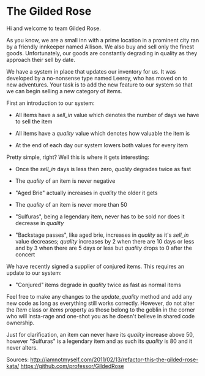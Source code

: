 # The Gilded Rose

Hi and welcome to team Gilded Rose.

As you know, we are a small inn with a prime location in a prominent city ran
by a friendly innkeeper named Allison.  We also buy and sell only the finest
goods. Unfortunately, our goods are constantly degrading in quality as they
approach their sell by date.

We have a system in place that updates our inventory for us. It was developed
by a no-nonsense type named Leeroy, who has moved on to new adventures. Your
task is to add the new feature to our system so that we can begin selling a
new category of items.

First an introduction to our system:

  - All items have a *sell_in* value which denotes the number of days we have to
    sell the item

  - All items have a *quality* value which denotes how valuable the item is

  - At the end of each day our system lowers both values for every item

Pretty simple, right? Well this is where it gets interesting:

  - Once the *sell_in* days is less then zero, *quality* degrades twice as fast

  - The *quality* of an item is never negative

  - "Aged Brie" actually increases in *quality* the older it gets

  - The *quality* of an item is never more than 50

  - "Sulfuras", being a legendary item, never has to be sold nor does it
    decrease in *quality*

  - "Backstage passes", like aged brie, increases in *quality* as it's *sell_in*
    value decreases; *quality* increases by 2 when there are 10 days or less
    and by 3 when there are 5 days or less but *quality* drops to 0 after the
    concert

We have recently signed a supplier of conjured items. This requires an update
to our system:

  - "Conjured" items degrade in *quality* twice as fast as normal items

Feel free to make any changes to the *update_quality* method and add any new
code as long as everything still works correctly. However, do not alter the
*Item* class or *items* property as those belong to the goblin in the corner
who will insta-rage and one-shot you as he doesn't believe in shared code
ownership.

Just for clarification, an item can never have its *quality* increase above 50,
however "Sulfuras" is a legendary item and as such its *quality* is 80 and it
never alters.

Sources:
  <http://iamnotmyself.com/2011/02/13/refactor-this-the-gilded-rose-kata/>
  <https://github.com/professor/GildedRose>
